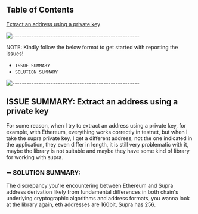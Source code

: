 ## Table of Contents
[Extract an address using a private key](#issue-summary-extract-an-address-using-a-private-key)

![-----------------------------------------------------](https://raw.githubusercontent.com/andreasbm/readme/master/assets/lines/rainbow.png)

NOTE: Kindly follow the below format to get started with reporting the issues!
- `ISSUE SUMMARY`
- `SOLUTION SUMMARY`

![-----------------------------------------------------](https://raw.githubusercontent.com/andreasbm/readme/master/assets/lines/rainbow.png)

## ISSUE SUMMARY: Extract an address using a private key

For some reason, when I try to extract an address using a private key, for example, with Ethereum, everything works correctly in testnet, but when I take the supra private key, I get a different address, not the one indicated in the application, they even differ in length, it is still very problematic with it, maybe the library is not suitable and maybe they have some kind of library for working with supra.

### ➥ SOLUTION SUMMARY:
The discrepancy you're encountering between Ethereum and Supra address derivation likely from fundamental differences in both chain's underlying cryptographic algorithms and address formats, you wanna look at the library again, eth addresses are 160bit, Supra has 256.
